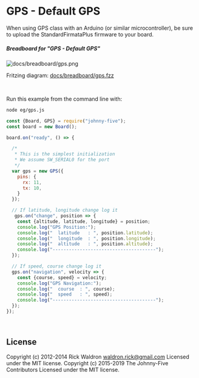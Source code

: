 <!--remove-start-->

# GPS - Default GPS

<!--remove-end-->


When using GPS class with an Arduino (or similar microcontroller), be sure to upload the StandardFirmataPlus firmware to your board.





##### Breadboard for "GPS - Default GPS"



![docs/breadboard/gps.png](breadboard/gps.png)<br>

Fritzing diagram: [docs/breadboard/gps.fzz](breadboard/gps.fzz)

&nbsp;




Run this example from the command line with:
```bash
node eg/gps.js
```


```javascript
const {Board, GPS} = require("johnny-five");
const board = new Board();

board.on("ready", () => {

  /*
   * This is the simplest initialization
   * We assume SW_SERIAL0 for the port
   */
  var gps = new GPS({
    pins: {
      rx: 11,
      tx: 10,
    }
  });

  // If latitude, longitude change log it
   gps.on("change", position => {
    const {altitude, latitude, longitude} = position;
    console.log("GPS Position:");
    console.log("  latitude   : ", position.latitude);
    console.log("  longitude  : ", position.longitude);
    console.log("  altitude   : ", position.altitude);
    console.log("--------------------------------------");
  });

  // If speed, course change log it
  gps.on("navigation", velocity => {
    const {course, speed} = velocity;
    console.log("GPS Navigation:");
    console.log("  course  : ", course);
    console.log("  speed   : ", speed);
    console.log("--------------------------------------");
  });
});

```








&nbsp;

<!--remove-start-->

## License
Copyright (c) 2012-2014 Rick Waldron <waldron.rick@gmail.com>
Licensed under the MIT license.
Copyright (c) 2015-2019 The Johnny-Five Contributors
Licensed under the MIT license.

<!--remove-end-->
